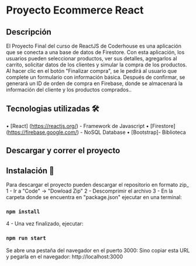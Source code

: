 # Proyecto Ecommerce React

## Descripción

El Proyecto Final del curso de ReactJS de Coderhouse es una aplicación que se conecta a una base de datos de Firestore. Con esta aplicación, los usuarios pueden seleccionar productos, ver sus detalles, agregarlos al carrito, solicitar datos de los clientes y simular la compra de los productos. Al hacer clic en el botón "Finalizar compra", se le pedirá al usuario que complete un formulario con información básica. Después de confirmar, se generará un ID de orden de compra en Firebase, donde se almacenará la información del cliente y los productos comprados..

## Tecnologias utilizadas 🛠️

• [React] (https://reactjs.org/) - Framework de Javascript
• [Firestore] (https://firebase.google.com/) - NoSQL Database
• [Bootstrap]- Biblioteca

## Descargar y correr el proyecto

## Instalación 🔧

Para descargar el proyecto pueden descargar el repositorio en formato zip\_
1 - Ir a "Code" -> "Dowload Zip"
2 - Descomprimir el archivo
3 - En la carpeta donde se encuentra en "package.json" ejecutar en una terminal:

### `npm install`

4 - Una vez finalizado, ejecutar:

### `npm run start`

Se abre una pestaña del navegador en el puerto 3000:
Sino copiar esta URL y pegarla en el navegador: http://localhost:3000
